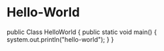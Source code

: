 # Hello-World
public Class HelloWorld {
  public static void main() {
    system.out.println("hello-world");
  }
}
